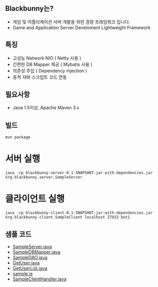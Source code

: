 ## Blackbunny는? 

* 게임 및 어플리케이션 서버 개발을 위한 경량 프레임워크 입니다.
* Game and Application Server Develoment Lightweight Framework

## 특징
* 고성능 Network NIO ( Netty 사용 )
* 간편한 DB Mapper 제공 ( Mybatis 사용 )
* 의존성 주입 ( Dependency Injection )
* 동적 자바 스크립트 코드 연동

## 필요사항
+ Java 1.5이상, Apache Maven 3.x

## 빌드
`mvn package`

# 서버 실행
`java -cp blackbunny-server-0.1-SNAPSHOT-jar-with-dependencies.jar org.blackbunny.server.SampleServer`

# 클라이언트 실행
`java -cp blackbunny-client-0.1-SNAPSHOT-jar-with-dependencies.jar org.blackbunny.client.SampleClient localhost 27932 bot1`


## 샘플 코드
* [SampleServer.java](blackbunny-server/src/main/java/org/blackbunny/server/SampleServer.java)
* [SampleDBMapper.java](blackbunny-server/src/main/java/org/blackbunny/server/data/SampleDBMapper.java)
* [SampleDAO.java](blackbunny-server/src/main/java/org/blackbunny/server/data/SampleDAO.java)
* [GetUser.java](blackbunny-server/src/main/java/org/blackbunny/server/handlers/GetUser.java)
* [GetUserList.java](blackbunny-server/src/main/java/org/blackbunny/server/handlers/GetUserList.java)
* [sample.js](blackbunny-server/src/main/resources/sample.js)
* [SampleClientHandler.java](blackbunny-client/src/main/java/org/blackbunny/client/SampleClientHandler.java)




